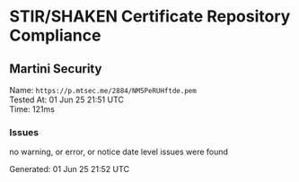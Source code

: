 # STIR/SHAKEN Certificate Repository Compliance

## Martini Security

Name: `https://p.mtsec.me/2884/NM5PeRUHftde.pem`\
Tested At: 01 Jun 25 21:51 UTC\
Time: 121ms

### Issues

no warning, or error, or notice date level issues were found

Generated: 01 Jun 25 21:52 UTC